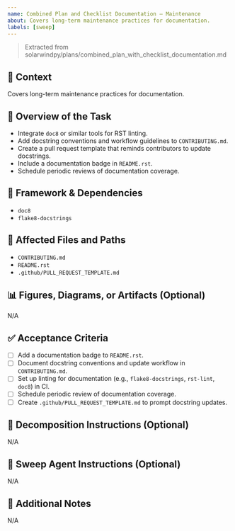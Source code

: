```yaml
---
name: Combined Plan and Checklist Documentation – Maintenance
about: Covers long-term maintenance practices for documentation.
labels: [sweep]
---
```


> Extracted from solarwindpy/plans/combined_plan_with_checklist_documentation.md

## 🧠 Context

Covers long-term maintenance practices for documentation.

## 🎯 Overview of the Task

- Integrate `doc8` or similar tools for RST linting.
- Add docstring conventions and workflow guidelines to `CONTRIBUTING.md`.
- Create a pull request template that reminds contributors to update docstrings.
- Include a documentation badge in `README.rst`.
- Schedule periodic reviews of documentation coverage.

## 🔧 Framework & Dependencies

- `doc8`
- `flake8-docstrings`

## 📂 Affected Files and Paths

- `CONTRIBUTING.md`
- `README.rst`
- `.github/PULL_REQUEST_TEMPLATE.md`

## 📊 Figures, Diagrams, or Artifacts (Optional)

N/A

## ✅ Acceptance Criteria

- [ ] Add a documentation badge to `README.rst`.
- [ ] Document docstring conventions and update workflow in `CONTRIBUTING.md`.
- [ ] Set up linting for documentation (e.g., `flake8-docstrings`, `rst-lint`,
  `doc8`) in CI.
- [ ] Schedule periodic review of documentation coverage.
- [ ] Create `.github/PULL_REQUEST_TEMPLATE.md` to prompt docstring updates.

## 🧩 Decomposition Instructions (Optional)

N/A

## 🤖 Sweep Agent Instructions (Optional)

N/A

## 💬 Additional Notes

N/A
